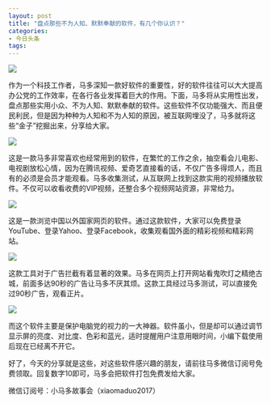 ```yaml
---
layout: post
title: "盘点那些不为人知、默默奉献的软件，有几个你认识？"
categories:
- 今日头条
tags:
---
```

![](http://p9.pstatp.com/large/163500075bbc0c7cb9f4)

作为一个科技工作者，马多深知一款好软件的重要性，好的软件往往可以大大提高办公党的工作效率，在各行各业发挥着巨大的作用。下面，马多将从实用性出发，盘点那些实用小众、不为人知、默默奉献的软件。这些软件不仅功能强大、而且便民利民，但是因为种种为人知和不为人知的原因，被互联网埋没了，马多就将这些“金子”挖掘出来，分享给大家。

![](http://p1.pstatp.com/large/162d00072f25ff5d15ba)

这是一款马多非常喜欢也经常用到的软件，在繁忙的工作之余，抽空看会儿电影、电视剧放松心情，因为在腾讯视频、爱奇艺直接看的话，不仅广告多得烦人，而且有的必须是会员才能观看。马多收集测试，从互联网上找到这款实用的视频播放软件。不仅可以收看收费的VIP视频，还整合多个视频网站资源，非常给力。

![](http://p9.pstatp.com/large/162e000735908d6c0099)

这是一款浏览中国以外国家网页的软件。通过这款软件，大家可以免费登录YouTube、登录Yahoo、登录Facebook，收集观看国外面的精彩视频和精彩网站。

![](http://p3.pstatp.com/large/162e000732620940d3a5)

这款工具对于广告拦截有着显著的效果。马多在网页上打开网站看鬼吹灯之精绝古城，前面多达90秒的广告让马多不厌其烦。这款工具经过马多测试，可以直接免过90秒广告，观看正片。

![](http://p3.pstatp.com/large/163500076014fae1c880)

而这个软件主要是保护电脑党的视力的一大神器。软件虽小，但是却可以通过调节显示屏的亮度、对比度、色彩和蓝光，适时提醒用户注意用眼时间，小编下载使用后现在已经离不开它。

好了，今天的分享就是这些，对这些软件感兴趣的朋友，请前往马多微信订阅号免费领取。回复数字10即可，马多会把软件打包免费发给大家。

微信订阅号：小马多故事会（xiaomaduo2017）